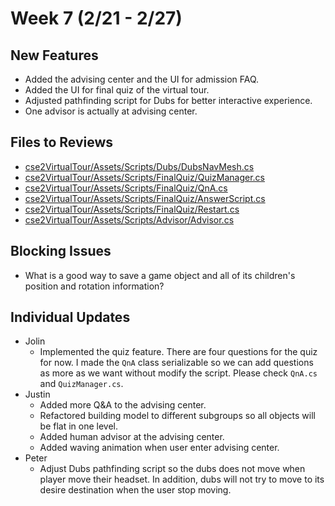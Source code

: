 # Week 7 (2/21 - 2/27)

## New Features
- Added the advising center and the UI for admission FAQ.
- Added the UI for final quiz of the virtual tour.
- Adjusted pathfinding script for Dubs for better interactive experience.
- One advisor is actually at advising center.

## Files to Reviews
- [cse2VirtualTour/Assets/Scripts/Dubs/DubsNavMesh.cs](https://github.com/UWRealityLab/xrcapstone22wi-team1/blob/2ae2c0590df656510222e20a645a8dfc9a8ebda8/cse2VirtualTour/Assets/Scripts/Dubs/DubsNavMesh.cs)
- [cse2VirtualTour/Assets/Scripts/FinalQuiz/QuizManager.cs](https://github.com/UWRealityLab/xrcapstone22wi-team1/blob/develop/cse2VirtualTour/Assets/Scripts/FinalQuiz/QuizManager.cs)
- [cse2VirtualTour/Assets/Scripts/FinalQuiz/QnA.cs](https://github.com/UWRealityLab/xrcapstone22wi-team1/blob/develop/cse2VirtualTour/Assets/Scripts/FinalQuiz/QnA.cs)
- [cse2VirtualTour/Assets/Scripts/FinalQuiz/AnswerScript.cs](https://github.com/UWRealityLab/xrcapstone22wi-team1/blob/develop/cse2VirtualTour/Assets/Scripts/FinalQuiz/AnswerScript.cs)
- [cse2VirtualTour/Assets/Scripts/FinalQuiz/Restart.cs](https://github.com/UWRealityLab/xrcapstone22wi-team1/blob/develop/cse2VirtualTour/Assets/Scripts/FinalQuiz/Restart.cs)
- [cse2VirtualTour/Assets/Scripts/Advisor/Advisor.cs](https://github.com/UWRealityLab/xrcapstone22wi-team1/blob/advisor/cse2VirtualTour/Assets/Scripts/Advisor/Advisor.cs)
## Blocking Issues

- What is a good way to save a game object and all of its children's position and rotation information?

## Individual Updates

- Jolin
    - Implemented the quiz feature. There are four questions for the quiz for now. I made the `QnA` class serializable so we can add questions as more as we want without modify the script. Please check `QnA.cs` and `QuizManager.cs`.
- Justin
    - Added more Q&A to the advising center.
    - Refactored building model to different subgroups so all objects will be flat in one level.
    - Added human advisor at the advising center.
    - Added waving animation when user enter advising center.
- Peter
    - Adjust Dubs pathfinding script so the dubs does not move when player move their headset. In addition, dubs will not try to move to its desire destination when the user stop moving.